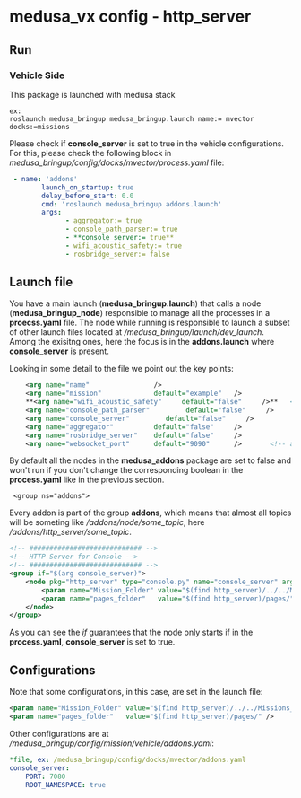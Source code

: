 # medusa_vx config - http_server 

## Run

### Vehicle Side
This package is launched with medusa stack
```
ex:
roslaunch medusa_bringup medusa_bringup.launch name:= mvector docks:=missions
```

Please check if **console_server** is set to true in the vehicle configurations. For this, please check the following block in *medusa_bringup/config/docks/mvector/process.yaml* file:

```yaml
 - name: 'addons'
        launch_on_startup: true
        delay_before_start: 0.0
        cmd: 'roslaunch medusa_bringup addons.launch'
        args:
              - aggregator:= true
              - console_path_parser:= true
              - **console_server:= true**
              - wifi_acoustic_safety:= true
              - rosbridge_server:= false
```


## Launch file
You have a main launch (**medusa_bringup.launch**) that calls a node (**medusa_bringup_node**) responsible to manage all the processes in a **proecss.yaml** file.
The node while running is responsible to launch a subset of other launch files located at */medusa_bringup/launch/dev_launch*. Among the exisitng ones, here the focus is in the **addons.launch** where **console_server** is present.

Looking in some detail to the file we point out the key points:
```xml
    <arg name="name"                />   
    <arg name="mission"             default="example"   />   
    **<arg name="wifi_acoustic_safety"     default="false"     />**   <!-- safety features -->
    <arg name="console_path_parser"         default="false"     />   
    <arg name="console_server"         default="false"     />   
    <arg name="aggregator"          default="false"     />   
    <arg name="rosbridge_server"    default="false"     />   
    <arg name="websocket_port"      default="9090"      />       <!-- arg to use in http-->
```

By default all the nodes in the **medusa_addons** package are set to false and won't run if you don't change the corresponding boolean in the **process.yaml** like in the previous section. 

```
 <group ns="addons">
```
Every addon is part of the group **addons**, which means that almost all topics will be someting like */addons/node/some_topic*, here */addons/http_server/some_topic*.

```xml
<!-- ############################ -->
<!-- HTTP Server for Console -->
<!-- ############################ -->
<group if="$(arg console_server)">
    <node pkg="http_server" type="console.py" name="console_server" args="console" output="screen">
        <param name="Mission_Folder" value="$(find http_server)/../../Missions_FOLDER" />
        <param name="pages_folder"   value="$(find http_server)/pages/" />
    </node>
</group>
```

As you can see the *if* guarantees that the node only starts if in the **process.yaml**, **console_server** is set to true.  


## Configurations

Note that some configurations, in this case, are set in the launch file:

```xml
<param name="Mission_Folder" value="$(find http_server)/../../Missions_FOLDER" />
<param name="pages_folder"   value="$(find http_server)/pages/" />
```

Other configurations are at */medusa_bringup/config/mission/vehicle/addons.yaml*:
```yaml
*file, ex: /medusa_bringup/config/docks/mvector/addons.yaml
console_server:
    PORT: 7080
    ROOT_NAMESPACE: true
```

